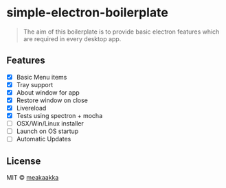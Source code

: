 # simple-electron-boilerplate

> The aim of this boilerplate is to provide basic electron features which are required in every desktop app.

## Features
- [x] Basic Menu items
- [x] Tray support
- [x] About window for app
- [x] Restore window on close
- [x] Livereload
- [x] Tests using spectron + mocha 
- [ ] OSX/Win/Linux installer
- [ ] Launch on OS startup
- [ ] Automatic Updates

## License

MIT © [meakaakka](https://akashnimare.in)

